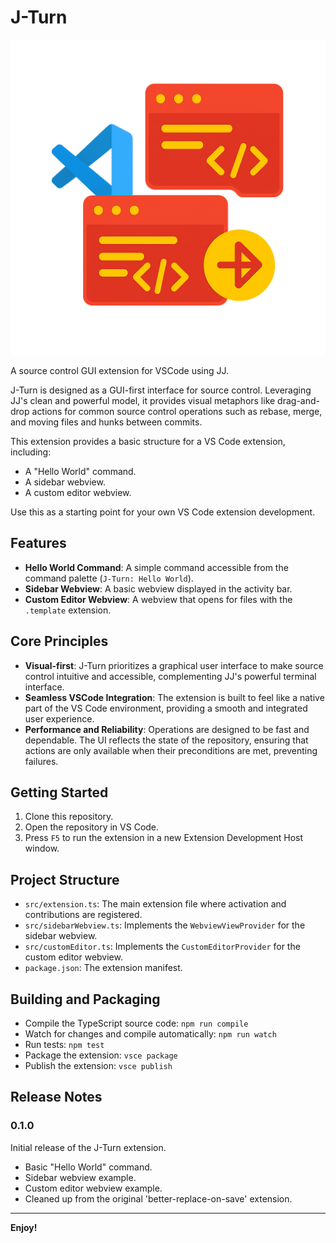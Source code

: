 # J-Turn

![J-Turn icon](./icon.png)

A source control GUI extension for VSCode using JJ.

J-Turn is designed as a GUI-first interface for source control. Leveraging JJ's clean and powerful model, it provides visual metaphors like drag-and-drop actions for common source control operations such as rebase, merge, and moving files and hunks between commits.

This extension provides a basic structure for a VS Code extension, including:

- A "Hello World" command.
- A sidebar webview.
- A custom editor webview.

Use this as a starting point for your own VS Code extension development.

## Features

- **Hello World Command**: A simple command accessible from the command palette (`J-Turn: Hello World`).
- **Sidebar Webview**: A basic webview displayed in the activity bar.
- **Custom Editor Webview**: A webview that opens for files with the `.template` extension.

## Core Principles

- **Visual-first**: J-Turn prioritizes a graphical user interface to make source control intuitive and accessible, complementing JJ's powerful terminal interface.
- **Seamless VSCode Integration**: The extension is built to feel like a native part of the VS Code environment, providing a smooth and integrated user experience.
- **Performance and Reliability**: Operations are designed to be fast and dependable. The UI reflects the state of the repository, ensuring that actions are only available when their preconditions are met, preventing failures.

## Getting Started

1. Clone this repository.
2. Open the repository in VS Code.
3. Press `F5` to run the extension in a new Extension Development Host window.

## Project Structure

- `src/extension.ts`: The main extension file where activation and contributions are registered.
- `src/sidebarWebview.ts`: Implements the `WebviewViewProvider` for the sidebar webview.
- `src/customEditor.ts`: Implements the `CustomEditorProvider` for the custom editor webview.
- `package.json`: The extension manifest.

## Building and Packaging

- Compile the TypeScript source code: `npm run compile`
- Watch for changes and compile automatically: `npm run watch`
- Run tests: `npm test`
- Package the extension: `vsce package`
- Publish the extension: `vsce publish`

## Release Notes

### 0.1.0

Initial release of the J-Turn extension.

- Basic "Hello World" command.
- Sidebar webview example.
- Custom editor webview example.
- Cleaned up from the original 'better-replace-on-save' extension.

---

**Enjoy!**
